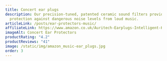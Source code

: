 ```yaml
---
title: Concert ear plugs
description: Our precision-tuned, patented ceramic sound filters provide maximum
  protection against dangerous noise levels from loud music.
articleLink: /posts/ear-protectors-music/
affiliateLink: https://www.amazon.co.uk/Auritech-Earplugs-Intelligent-Hearing-Protection/dp/B00DEJDAZQ?maas=maas_adg_B4BC438E3258C0E4687516CF93C21EE1_afap_abs&ref_=aa_maas&tag=maas
imageAlt: Concert Ear Protectors
productRating: "4.2"
productReviews: "41"
image: /static/img/amazon_music-ear_plugs.jpg
order: 3
---
```

